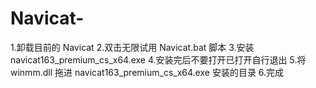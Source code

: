 # Navicat-
1.卸载目前的 Navicat 2.双击无限试用 Navicat.bat 脚本 3.安装 navicat163_premium_cs_x64.exe 4.安装完后不要打开已打开自行退出 5.将 winmm.dll 拖进 navicat163_premium_cs_x64.exe 安装的目录 6.完成
